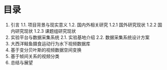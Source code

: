 # 目录
1. 引言
1.1. 项目背景与现实意义
1.2. 国内外相关研究
    1.2.1 国外研究现状
    1.2.2 国内研究现状
    1.2.3 课题组研究现状
2. 实验平台与数据采集系统
2.1. 实验基地介绍
2.2. 数据采集系统设计方案
3. 大西洋鲑鱼摄食运动行为水下视频数据库
4. 基于变分贝叶斯的视频数据空间变换
5. 基于帧间关系的视频分类
6. 总结与展望
